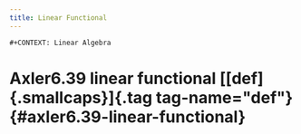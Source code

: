 ```yaml
---
title: Linear Functional
---
```


```{=org}
#+CONTEXT: Linear Algebra
```
# Axler6.39 linear functional [[def]{.smallcaps}]{.tag tag-name="def"} {#axler6.39-linear-functional}

